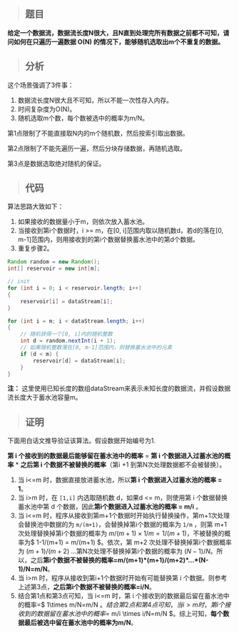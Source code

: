 > ## 题目

**给定一个数据流，数据流长度N很大，且N直到处理完所有数据之前都不可知，请问如何在只遍历一遍数据 O(N) 的情况下，能够随机选取出m个不重复的数据。**

> ## 分析

这个场景强调了3件事：

1. 数据流长度N很大且不可知，所以不能一次性存入内存。
2. 时间复杂度为O(N)。
3. 随机选取m个数，每个数被选中的概率为m/N。

第1点限制了不能直接取N内的m个随机数，然后按索引取出数据。

第2点限制了不能先遍历一遍，然后分块存储数据，再随机选取。

第3点是数据选取绝对随机的保证。


> ## 代码

算法思路大致如下：

1. 如果接收的数据量小于m，则依次放入蓄水池。
2. 当接收到第i个数据时，i >= m，在[0, i]范围内取以随机数d，若d的落在[0, m-1]范围内，则用接收到的第i个数据替换蓄水池中的第d个数据。
3. 重复步骤2。

```java
Random random = new Random();
int[] reservoir = new int[m];

// init
for (int i = 0; i < reservoir.length; i++)
{
    reservoir[i] = dataStream[i];
}

for (int i = m; i < dataStream.length; i++)
{
    // 随机获得一个[0, i]内的随机整数
    int d = random.nextInt(i + 1);
    // 如果随机整数落在[0, m-1]范围内，则替换蓄水池中的元素
    if (d < m) {
        reservoir[d] = dataStream[i];
    }
}
```

**注：** 这里使用已知长度的数组dataStream来表示未知长度的数据流，并假设数据流长度大于蓄水池容量m。



> ## 证明

下面用白话文推导验证该算法。假设数据开始编号为1.

**第 i 个接收到的数据最后能够留在蓄水池中的概率** = **第 i 个数据进入过蓄水池的概率** * **之后第 i 个数据不被替换的概率**（第i +1 到第N次处理数据都不会被替换）。

1. 当 i<=m 时，数据直接放进蓄水池，所以**第 i 个数据进入过蓄水池的概率 = 1**。
2. 当 i>m 时，在 `[1,i]` 内选取随机数 d，如果d <= m，则使用第 i 个数据替换蓄水池中第 d 个数据，因此**第i个数据进入过蓄水池的概率 = m/i** 。
3. 当 i<=m 时，程序从接收到第m+1个数据时开始执行替换操作，第m+1次处理会替换池中数据的为 `m/(m+1)`，会替换掉第i个数据的概率为 `1/m` ，则第 m+1 次处理替换掉第i个数据的概率为 $m/(m+1) \times 1/m = 1/(m+1)$，不被替换的概率为$ 1-1/(m+1) = m/(m+1) $。依次，第 m+2 次处理不替换掉第i个数据概率为 $(m+1)/(m+2)$ ...第N次处理不替换掉第i个数据的概率为 $(N-1)/N$。所以，之后**第i个数据不被替换的概率=m/(m+1)\*(m+1)/(m+2)\*...\*(N-1)/N=m/N**。
4. 当 i>m 时，程序从接收到第i+1个数据时开始有可能替换第 i 个数据。则参考上述第3点，**之后第i个数据不被替换的概率=i/N**。
5. 结合第1点和第3点可知，当 i<=m 时，第 i 个接收到的数据最后留在蓄水池中的概率=$ 1\times m/N=m/N $。结合第2点和第4点可知，当 i>m 时，第 i 个接收到的数据留在蓄水池中的概率=$ m/i \times i/N=m/N $。综上可知，**每个数据最后被选中留在蓄水池中的概率为m/N**。

